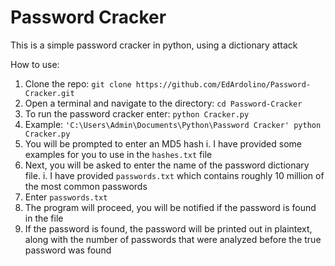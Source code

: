 # Password Cracker

This is a simple password cracker in python, using a dictionary attack

How to use:

1. Clone the repo: `git clone https://github.com/EdArdolino/Password-Cracker.git`
2. Open a terminal and navigate to the directory: `cd Password-Cracker`
3. To run the password cracker enter: `python Cracker.py`
4. Example: `'C:\Users\Admin\Documents\Python\Password Cracker' python Cracker.py`
5. You will be prompted to enter an MD5 hash
	i. I have provided some examples for you to use in the `hashes.txt` file
6. Next, you will be asked to enter the name of the password dictionary file.
	i. I have provided `passwords.txt` which contains roughly 10 million of the most common passwords
7. Enter `passwords.txt`
8. The program will proceed, you will be notified if the password is found in the file
9. If the password is found, the password will be printed out in plaintext, along with the number of passwords that were analyzed before the true password was found
